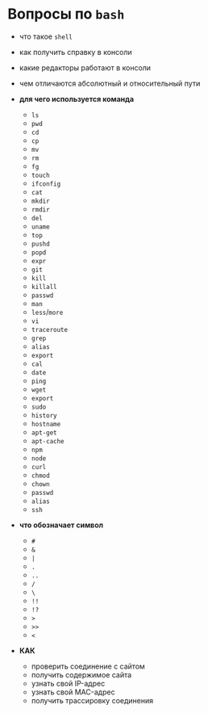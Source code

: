 # Вопросы по `bash`

 - что такое `shell`
 - как получить справку в консоли
 - какие редакторы работают в консоли
 - чем отличаются абсолютный и относительный пути
 
 - **для чего используется команда**
   - `ls`
   - `pwd`
   - `cd`
   - `cp`
   - `mv`
   - `rm`
   - `fg`
   - `touch`
   - `ifconfig`
   - `cat`
   - `mkdir`
   - `rmdir`
   - `del`
   - `uname`
   - `top`
   - `pushd`
   - `popd`
   - `expr`
   - `git`
   - `kill`
   - `killall`
   - `passwd`
   - `man`
   - `less`/`more`
   - `vi`
   - `traceroute`
   - `grep`
   - `alias`
   - `export`
   - `cal`
   - `date`
   - `ping`
   - `wget`
   - `export`
   - `sudo`
   - `history`
   - `hostname`
   - `apt-get`
   - `apt-cache`
   - `npm`
   - `node`
   - `curl`
   - `chmod`
   - `chown`
   - `passwd`
   - `alias`
   - `ssh`
 
 - **что обозначает символ**
   - `#`
   - `&`
   - `|`
   - `.`
   - `..`
   - `/`
   - `\`
   - `!!`
   - `!?`
   - `>`
   - `>>`
   - `<`
   
 - **КАК**
   - проверить соединение с сайтом
   - получить содержимое сайта
   - узнать свой IP-адрес
   - узнать свой MAC-адрес
   - получить трассировку соединения

